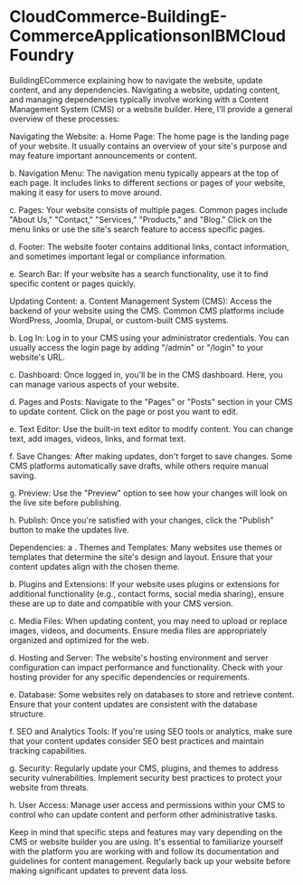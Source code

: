 # CloudCommerce-BuildingE-CommerceApplicationsonIBMCloudFoundry

BuildingECommerce
explaining how to navigate the website, update content, and any dependencies.
Navigating a website, updating content, and managing dependencies typically involve working with a Content Management System (CMS) or a website builder. Here, I'll provide a general overview of these processes:

Navigating the Website:
a. Home Page: The home page is the landing page of your website. It usually contains an overview of your site's purpose and may feature important announcements or content.

b. Navigation Menu: The navigation menu typically appears at the top of each page. It includes links to different sections or pages of your website, making it easy for users to move around.

c. Pages: Your website consists of multiple pages. Common pages include "About Us," "Contact," "Services," "Products," and "Blog." Click on the menu links or use the site's search feature to access specific pages.

d. Footer: The website footer contains additional links, contact information, and sometimes important legal or compliance information.

e. Search Bar: If your website has a search functionality, use it to find specific content or pages quickly.

Updating Content:
a. Content Management System (CMS): Access the backend of your website using the CMS. Common CMS platforms include WordPress, Joomla, Drupal, or custom-built CMS systems.

b. Log In: Log in to your CMS using your administrator credentials. You can usually access the login page by adding "/admin" or "/login" to your website's URL.

c. Dashboard: Once logged in, you'll be in the CMS dashboard. Here, you can manage various aspects of your website.

d. Pages and Posts: Navigate to the "Pages" or "Posts" section in your CMS to update content. Click on the page or post you want to edit.

e. Text Editor: Use the built-in text editor to modify content. You can change text, add images, videos, links, and format text.

f. Save Changes: After making updates, don't forget to save changes. Some CMS platforms automatically save drafts, while others require manual saving.

g. Preview: Use the "Preview" option to see how your changes will look on the live site before publishing.

h. Publish: Once you're satisfied with your changes, click the "Publish" button to make the updates live.

Dependencies:
a . Themes and Templates: Many websites use themes or templates that determine the site's design and layout. Ensure that your content updates align with the chosen theme.

b. Plugins and Extensions: If your website uses plugins or extensions for additional functionality (e.g., contact forms, social media sharing), ensure these are up to date and compatible with your CMS version.

c. Media Files: When updating content, you may need to upload or replace images, videos, and documents. Ensure media files are appropriately organized and optimized for the web.

d. Hosting and Server: The website's hosting environment and server configuration can impact performance and functionality. Check with your hosting provider for any specific dependencies or requirements.

e. Database: Some websites rely on databases to store and retrieve content. Ensure that your content updates are consistent with the database structure.

f. SEO and Analytics Tools: If you're using SEO tools or analytics, make sure that your content updates consider SEO best practices and maintain tracking capabilities.

g. Security: Regularly update your CMS, plugins, and themes to address security vulnerabilities. Implement security best practices to protect your website from threats.

h. User Access: Manage user access and permissions within your CMS to control who can update content and perform other administrative tasks.

Keep in mind that specific steps and features may vary depending on the CMS or website builder you are using. It's essential to familiarize yourself with the platform you are working with and follow its documentation and guidelines for content management. Regularly back up your website before making significant updates to prevent data loss.
